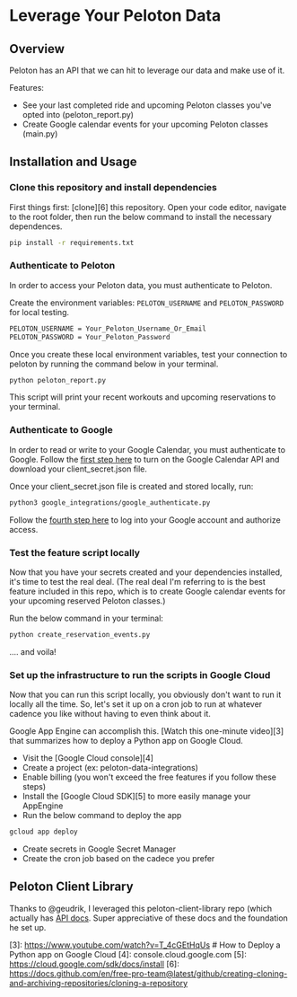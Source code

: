 # Leverage Your Peloton Data

## Overview

Peloton has an API that we can hit to leverage our data and make use of it.

Features:

- See your last completed ride and upcoming Peloton classes you've opted into (peloton_report.py)
- Create Google calendar events for your upcoming Peloton classes (main.py)

## Installation and Usage

### Clone this repository and install dependencies

First things first: [clone][6] this repository. Open your code editor, navigate to the root folder, then run the below command to install the necessary dependences.

```bash
pip install -r requirements.txt
```

### Authenticate to Peloton

In order to access your Peloton data, you must authenticate to Peloton.

Create the environment variables: `PELOTON_USERNAME` and `PELOTON_PASSWORD` for local testing.

```bash
PELOTON_USERNAME = Your_Peloton_Username_Or_Email
PELOTON_PASSWORD = Your_Peloton_Password
```

Once you create these local environment variables, test your connection to peloton by running the command below in your terminal.

```bash
python peloton_report.py
```

This script will print your recent workouts and upcoming reservations to your terminal.

### Authenticate to Google

In order to read or write to your Google Calendar, you must authenticate to Google. Follow the [first step here][1] to turn on the Google Calendar API and download your client_secret.json file.

Once your client_secret.json file is created and stored locally, run:

```bash
python3 google_integrations/google_authenticate.py
```

Follow the [fourth step here][2] to log into your Google account and authorize access.

### Test the feature script locally

Now that you have your secrets created and your dependencies installed, it's time to test the real deal. (The real deal I'm referring to is the best feature included in this repo, which is to create Google calendar events for your upcoming reserved Peloton classes.)

Run the below command in your terminal:

```bash
python create_reservation_events.py
```

.... and voila!

### Set up the infrastructure to run the scripts in Google Cloud

Now that you can run this script locally, you obviously don't want to run it locally all the time. So, let's set it up on a cron job to run at whatever cadence you like without having to even think about it.

Google App Engine can accomplish this. [Watch this one-minute video][3] that summarizes how to deploy a Python app on Google Cloud.

- Visit the [Google Cloud console][4]
- Create a project (ex: peloton-data-integrations)
- Enable billing (you won't exceed the free features if you follow these steps)
- Install the [Google Cloud SDK][5] to more easily manage your AppEngine
- Run the below command to deploy the app

```bash
gcloud app deploy
```

- Create secrets in Google Secret Manager
- Create the cron job based on the cadece you prefer

## Peloton Client Library

Thanks to @geudrik, I leveraged this peloton-client-library repo (which actually has [API docs]((https://github.com/geudrik/peloton-api/blob/master/API_DOCS.md)!). Super appreciative of these docs and the foundation he set up.

[1]: https://developers.google.com/calendar/quickstart/python#step_1_turn_on_the
[2]: https://developers.google.com/calendar/quickstart/python#step_4_run_the_sample
[3]: https://www.youtube.com/watch?v=T_4cGEtHqUs # How to Deploy a Python app on Google Cloud
[4]: console.cloud.google.com
[5]: https://cloud.google.com/sdk/docs/install
[6]: https://docs.github.com/en/free-pro-team@latest/github/creating-cloning-and-archiving-repositories/cloning-a-repository
